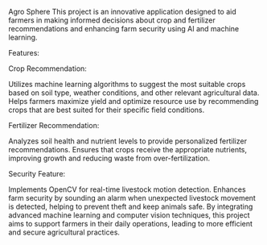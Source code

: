 Agro Sphere
This project is an innovative application designed to aid farmers in making informed decisions about crop and fertilizer recommendations and enhancing farm security using AI and machine learning.

Features:

Crop Recommendation:

Utilizes machine learning algorithms to suggest the most suitable crops based on soil type, weather conditions, and other relevant agricultural data.
Helps farmers maximize yield and optimize resource use by recommending crops that are best suited for their specific field conditions.

Fertilizer Recommendation:

Analyzes soil health and nutrient levels to provide personalized fertilizer recommendations.
Ensures that crops receive the appropriate nutrients, improving growth and reducing waste from over-fertilization.

Security Feature:

Implements OpenCV for real-time livestock motion detection.
Enhances farm security by sounding an alarm when unexpected livestock movement is detected, helping to prevent theft and keep animals safe.
By integrating advanced machine learning and computer vision techniques, this project aims to support farmers in their daily operations, leading to more efficient and secure agricultural practices.
